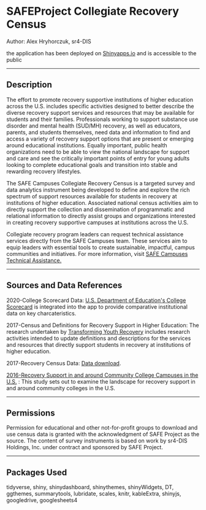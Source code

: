 # SAFEProject Collegiate Recovery Census

Author: Alex Hryhorczuk, sr4-DIS

the application has been deployed on [Shinyapps.io](https://sr4-dis.shinyapps.io/application) and is accessible to the public

-------

## Description

The effort to promote recovery supportive institutions of higher education across the U.S. includes specific activities designed to better describe the diverse recovery support services and resources that may be available for students and their families. Professionals working to support substance use disorder and mental health (SUD/MH) recovery, as well as educators, parents, and students themselves, need data and information to find and access a variety of recovery support options that are present or emerging around educational institutions. Equally important, public health organizations need to be able to view the national landscape for support and care and see the critically important points of entry for young adults looking to complete educational goals and transition into stable and rewarding recovery lifestyles. 

The SAFE Campuses Collegiate Recovery Census is a targeted survey and data analytics instrument being developed to define and explore the rich spectrum of support resources available for students in recovery at institutions of higher education. Associated national census activities aim to directly support the collection and dissemination of programmatic and relational information to directly assist groups and organizations interested in creating recovery supportive campuses at institutions across the U.S. 

Collegiate recovery program leaders can request technical assistance services directly from the SAFE Campuses team. These services aim to equip leaders with essential tools to create sustainable, impactful, campus communities and initiatives.
For more information, visit [SAFE Campuses Technical Assistance.](https://www.safeproject.us/campuses/technical-assistance/)

-------

## Sources and Data References

2020-College Scorecard Data: [U.S. Department of Education's College Scorecard](https://collegescorecard.ed.gov/data/) is integrated into the app to provide comparative institutional data on key charcateristics.

2017-Census and Definitions for Recovery Support in Higher Education: The research undertaken by [Transforming Youth Recovery](https://www.transformingyouthrecovery.org/research/2017-census-and-definitions-for-recovery-support-in-higher-education/) includes research activities intended to update definitions and descriptions for the services and resources that directly support students in recovery at institutions of higher education. 

2017-Recovery Census Data: [Data download](http://sgiz.mobi/s3/Recovery-Census-Data-Download). 

[2016-Recovery Support in and around Community College Campuses in the U.S.](https://www.transformingyouthrecovery.org/research/recovery-support-in-and-around-community-college-campuses-in-the-u-s-2016/) : This study sets out to examine the landscape for recovery support in and around community colleges in the U.S. 

-------

## Permissions

Permission for educational and other not-for-profit groups to download and use census data is granted with the acknowledgment of SAFE Project as the source. The content of survey instruments is based on work by sr4-DIS Holdings, Inc. under contract and sponsored by SAFE Project. 

-------

## Packages Used

tidyverse, shiny, shinydashboard, shinythemes, shinyWidgets, DT, ggthemes, summarytools, lubridate, scales, knitr, kableExtra, shinyjs, googledrive, googlesheets4
